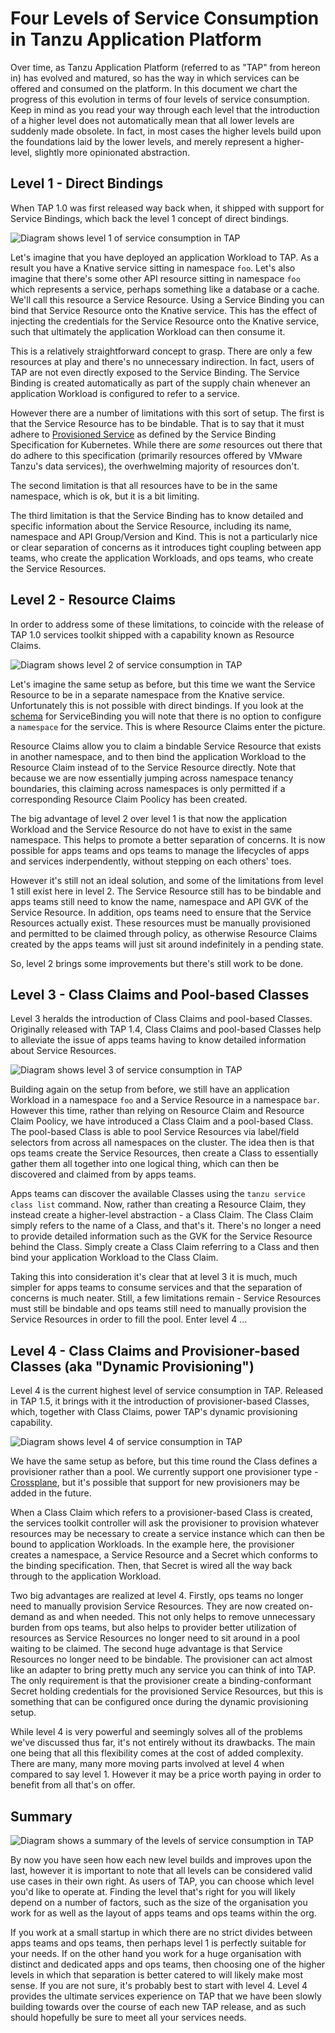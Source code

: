 # Four Levels of Service Consumption in Tanzu Application Platform

Over time, as Tanzu Application Platform (referred to as "TAP" from hereon in) has evolved and matured, so has the way in which services can be offered and consumed on the platform. In this document we chart the progress of this evolution in terms of four levels of service consumption. Keep in mind as you read your way through each level that the introduction of a higher level does not automatically mean that all lower levels are suddenly made obsolete. In fact, in most cases the higher levels build upon the foundations laid by the lower levels, and merely represent a higher-level, slightly more opinionated abstraction.

## Level 1 - Direct Bindings

When TAP 1.0 was first released way back when, it shipped with support for Service Bindings, which back the level 1 concept of direct bindings.

![Diagram shows level 1 of service consumption in TAP](../../images/stk-4-levels-1.png)

Let's imagine that you have deployed an application Workload to TAP. As a result you have a Knative service sitting in namespace `foo`. Let's also imagine that there's some other API resource sitting in namespace `foo` which represents a service, perhaps something like a database or a cache. We'll call this resource a Service Resource. Using a Service Binding you can bind that Service Resource onto the Knative service. This has the effect of injecting the credentials for the Service Resource onto the Knative service, such that ultimately the application Workload can then consume it.

This is a relatively straightforward concept to grasp. There are only a few resources at play and there's no unnecessary indirection. In fact, users of TAP are not even directly exposed to the Service Binding. The Service Binding is created automatically as part of the supply chain whenever an application Workload is configured to refer to a service.

However there are a number of limitations with this sort of setup. The first is that the Service Resource has to be bindable. That is to say that it must adhere to [Provisioned Service](https://github.com/servicebinding/spec#provisioned-service) as defined by the Service Binding Specification for Kubernetes. While there are _some_ resources out there that do adhere to this specification (primarily resources offered by VMware Tanzu's data services), the overhwelming majority of resources don't.

The second limitation is that all resources have to be in the same namespace, which is ok, but it is a bit limiting.

The third limitation is that the Service Binding has to know detailed and specific information about the Service Resource, including its name, namespace and API Group/Version and Kind. This is not a particularly nice or clear separation of concerns as it introduces tight coupling between app teams, who create the application Workloads, and ops teams, who create the Service Resources.

## Level 2 - Resource Claims

In order to address some of these limitations, to coincide with the release of TAP 1.0 services toolkit shipped with a capability known as Resource Claims.

![Diagram shows level 2 of service consumption in TAP](../../images/stk-4-levels-2.png)

Let's imagine the same setup as before, but this time we want the Service Resource to be in a separate namespace from the Knative service. Unfortunately this is not possible with direct bindings. If you look at the [schema](https://github.com/servicebinding/spec#resource-type-schema-1) for ServiceBinding you will note that there is no option to configure a `namespace` for the service. This is where Resource Claims enter the picture.

Resource Claims allow you to claim a bindable Service Resource that exists in another namespace, and to then bind the application Workload to the Resource Claim instead of to the Service Resource directly. Note that because we are now essentially jumping across namespace tenancy boundaries, this claiming across namespaces is only permitted if a corresponding Resource Claim Poolicy has been created.

The big advantage of level 2 over level 1 is that now the application Workload and the Service Resource do not have to exist in the same namespace. This helps to promote a better separation of concerns. It is now possible for apps teams and ops teams to manage the lifecycles of apps and services inderpendently, without stepping on each others' toes.

However it's still not an ideal solution, and some of the limitations from level 1 still exist here in level 2. The Service Resource still has to be bindable and apps teams still need to know the name, namespace and API GVK of the Service Resource. In addition, ops teams need to ensure that the Service Resources actually exist. These resources must be manually provisioned and permitted to be claimed through policy, as otherwise Resource Claims created by the apps teams will just sit around indefinitely in a pending state.

So, level 2 brings some improvements but there's still work to be done.

## Level 3 - Class Claims and Pool-based Classes

Level 3 heralds the introduction of Class Claims and pool-based Classes. Originally released with TAP 1.4, Class Claims and pool-based Classes help to alleviate the issue of apps teams having to know detailed information about Service Resources.

![Diagram shows level 3 of service consumption in TAP](../../images/stk-4-levels-3.png)

Building again on the setup from before, we still have an application Workload in a namespace `foo` and a Service Resource in a namespace `bar`. However this time, rather than relying on Resource Claim and Resource Claim Poolicy, we have introduced a Class Claim and a pool-based Class. The pool-based Class is able to pool Service Resources via label/field selectors from across all namespaces on the cluster. The idea then is that ops teams create the Service Resources, then create a Class to essentially gather them all together into one logical thing, which can then be discovered and claimed from by apps teams.

Apps teams can discover the available Classes using the `tanzu service class list` command. Now, rather than creating a Resource Claim, they instead create a higher-level abstraction - a Class Claim. The Class Claim simply refers to the name of a Class, and that's it. There's no longer a need to provide detailed information such as the GVK for the Service Resource behind the Class. Simply create a Class Claim referring to a Class and then bind your application Workload to the Class Claim.

Taking this into consideration it's clear that at level 3 it is much, much simpler for apps teams to consume services and that the separation of concerns is much neater. Still, a few limitations remain - Service Resources must still be bindable and ops teams still need to manually provision the Service Resources in order to fill the pool. Enter level 4 ...

## Level 4 - Class Claims and Provisioner-based Classes (aka "Dynamic Provisioning")

Level 4 is the current highest level of service consumption in TAP. Released in TAP 1.5, it brings with it the introduction of provisioner-based Classes, which, together with Class Claims, power TAP's dynamic provisioning capability.

![Diagram shows level 4 of service consumption in TAP](../../images/stk-4-levels-4.png)

We have the same setup as before, but this time round the Class defines a provisioner rather than a pool. We currently support one provisioner type - [Crossplane](https://www.crossplane.io/), but it's possible that support for new provisioners may be added in the future.

When a Class Claim which refers to a provisioner-based Class is created, the services toolkit controller will ask the provisioner to provision whatever resources may be necessary to create a service instance which can then be bound to application Workloads. In the example here, the provisioner creates a namespace, a Service Resource and a Secret which conforms to the binding specification. Then, that Secret is wired all the way back through to the application Workload.

Two big advantages are realized at level 4. Firstly, ops teams no longer need to manually provision Service Resources. They are now created on-demand as and when needed. This not only helps to remove unnecessary burden from ops teams, but also helps to provider better utilization of resources as Service Resources no longer need to sit around in a pool waiting to be claimed. The second huge advantage is that Service Resources no longer need to be bindable. The provisioner can act almost like an adapter to bring pretty much any service you can think of into TAP. The only requirement is that the provisioner create a binding-conformant Secret holding credentials for the provisioned Service Resources, but this is something that can be configured once during the dynamic provisioning setup.

While level 4 is very powerful and seemingly solves all of the problems we've discussed thus far, it's not entirely without its drawbacks. The main one being that all this flexibility comes at the cost of added complexity. There are many, many more moving parts involved at level 4 when compared to say level 1. However it may be a price worth paying in order to benefit from all that's on offer.

## Summary

![Diagram shows a summary of the levels of service consumption in TAP](../../images/stk-4-levels-summary.png)

By now you have seen how each new level builds and improves upon the last, however it is important to note that all levels can be considered valid use cases in their own right. As users of TAP, you can choose which level you'd like to operate at. Finding the level that's right for you will likely depend on a number of factors, such as the size of the organisation you work for as well as the layout of apps teams and ops teams within the org.

If you work at a small startup in which there are no strict divides between apps teams and ops teams, then perhaps level 1 is perfectly suitable for your needs. If on the other hand you work for a huge organisation with distinct and dedicated apps and ops teams, then choosing one of the higher levels in which that separation is better catered to will likely make most sense. If you are not sure, it's probably best to start with level 4. Level 4 provides the ultimate services experience on TAP that we have been slowly building towards over the course of each new TAP release, and as such should hopefully be sure to meet all your services needs.
